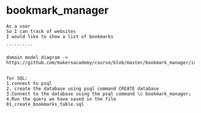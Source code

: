 # bookmark_manager

```````````
As a user
So I can track of websites
I would like to show a list of bookmarks

``````````

domain model diagram -> https://github.com/makersacademy/course/blob/master/bookmark_manager/images/bookmark_manager_1.png


for SQL:
1.connect to psql
2. create the database using psql command CREATE database
3.Connect to the database using the psql command \c bookmark_manager;
4.Run the query we have saved in the file 01_create_bookmarks_table.sql
